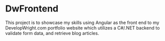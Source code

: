 # DwFrontend
This project is to showcase my skills using Angular as the front end to my DevelopWright.com portfolio website which utilizes a C#/.NET backend to validate form data, and retrieve blog articles.
